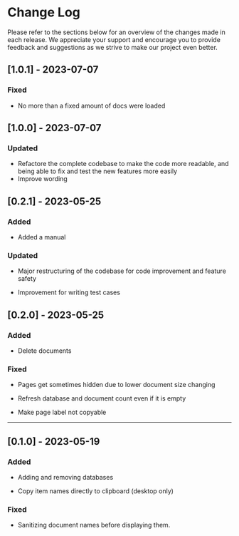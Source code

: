 # Change Log

Please refer to the sections below for an overview of the changes made in each release. We appreciate your support and encourage you to provide feedback and suggestions as we strive to make our project even better.

## [1.0.1] - 2023-07-07

### Fixed

- No more than a fixed amount of docs were loaded

## [1.0.0] - 2023-07-07

### Updated

- Refactore the complete codebase to make the code more readable, and being able to fix and test
  the new features more easily
- Improve wording

## [0.2.1] - 2023-05-25

### Added

- Added a manual

### Updated

- Major restructuring of the codebase for code improvement and feature safety

- Improvement for writing test cases

## [0.2.0] - 2023-05-25

### Added

- Delete documents

### Fixed

- Pages get sometimes hidden due to lower document size changing

- Refresh database and document count even if it is empty

- Make page label not copyable

---

## [0.1.0] - 2023-05-19

### Added

- Adding and removing databases

- Copy item names directly to clipboard (desktop only)

### Fixed

- Sanitizing document names before displaying them.
